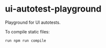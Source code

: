 # ui-autotest-playground
Playground for UI autotests.


To compile static files: 
```javascript 
run npm run compile
```